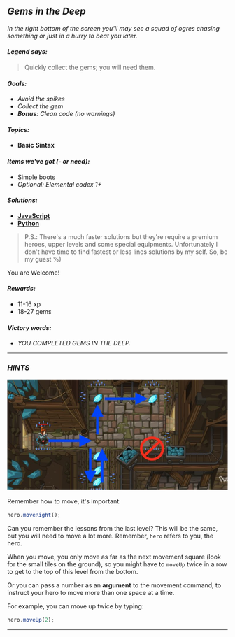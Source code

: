 ## _Gems in the Deep_

_In the right bottom of the screen you'll may see a squad of ogres chasing something or just in a hurry to beat you later._

#### _Legend says:_
> Quickly collect the gems; you will need them.

#### _Goals:_
+ _Avoid the spikes_
+ _Collect the gem_
+ _**Bonus**: Clean code (no warnings)_

#### _Topics:_
+ **Basic Sintax**

#### _Items we've got (- or need):_
+ Simple boots
+ _Optional: Elemental codex 1+_

#### _Solutions:_
+ **[JavaScript](gemsInTheDeep.js)**
+ **[Python](gems_in_the_deep.py "Top-10: 4s")**

> P.S.: There's a much faster solutions but they're require a premium heroes, upper levels and some special equipments. Unfortunately I don't have time to find fastest or less lines solutions by my self. So, be my guest %)

You are Welcome!

#### _Rewards:_
+ 11-16 xp
+ 18-27 gems

#### _Victory words:_
+ _YOU COMPLETED GEMS IN THE DEEP._

___

### _HINTS_

![](img/gems_in_the_deep.jpg)

Remember how to move, it's important:

```javascript
hero.moveRight();
```

Can you remember the lessons from the last level? This will be the same, but you will need to move a lot more. Remember, `hero` refers to you, the hero.

When you move, you only move as far as the next movement square (look for the small tiles on the ground), so you might have to `moveUp` twice in a row to get to the top of this level from the bottom. 

Or you can pass a number as an **argument** to the movement command, to instruct your hero to move more than one space at a time.

For example, you can move up twice by typing:

```javascript
hero.moveUp(2);
```

___
